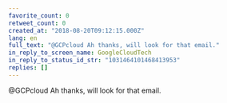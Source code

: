 ```yaml
---
favorite_count: 0
retweet_count: 0
created_at: "2018-08-20T09:12:15.000Z"
lang: en
full_text: "@GCPcloud Ah thanks, will look for that email."
in_reply_to_screen_name: GoogleCloudTech
in_reply_to_status_id_str: "1031464101468413953"
replies: []
---
```


@GCPcloud Ah thanks, will look for that email.
